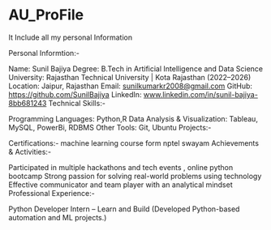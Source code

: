 # AU_ProFile
It Include all my personal Information

Personal Informtion:-

Name: Sunil Bajiya
Degree: B.Tech in Artificial Intelligence and Data Science
University: Rajasthan Technical University | Kota Rajasthan (2022–2026)
Location: Jaipur, Rajasthan
Email: sunilkumarkr2008@gmail.com
GitHub: https://github.com/SunilBajiya
LinkedIn: www.linkedin.com/in/sunil-bajiya-8bb681243
Technical Skills:-

Programming Languages: Python,R
Data Analysis & Visualization: Tableau, MySQL, PowerBi, RDBMS
Other Tools: Git, Ubuntu
Projects:-

Certifications:-
machine learning course form nptel swayam
Achievements & Activities:-

Participated in multiple hackathons and tech events , online python bootcamp 
Strong passion for solving real-world problems using technology
Effective communicator and team player with an analytical mindset
Professional Experience:-

Python Developer Intern – Learn and Build (Developed Python-based automation and ML projects.)
